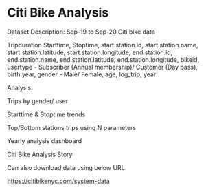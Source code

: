 # Citi Bike Analysis

Dataset Description: Sep-19 to Sep-20 Citi bike data

Tripduration
Starttime,
Stoptime,
start.station.id,
start.station.name,
start.station.latitude,
start.station.longitude,
end.station.id,
end.station.name,
end.station.latitude,
end.station.longitude,
bikeid,
usertype - Subscriber (Annual membership)/ Customer (Day pass),
birth.year,
gender - Male/ Female,
age,
log_trip,
year

Analysis:

Trips by gender/ user

Starttime & Stoptime trends

Top/Bottom stations trips using N parameters

Yearly analysis dashboard

Citi Bike Analysis Story

Can also download data using below URL

https://citibikenyc.com/system-data
